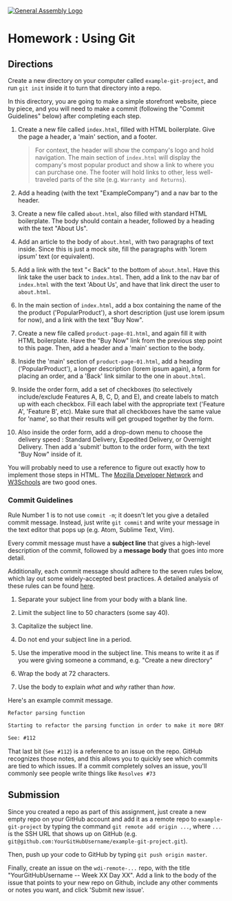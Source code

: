 [![General Assembly Logo](https://camo.githubusercontent.com/1a91b05b8f4d44b5bbfb83abac2b0996d8e26c92/687474703a2f2f692e696d6775722e636f6d2f6b6538555354712e706e67)](https://generalassemb.ly/education/web-development-immersive)

# Homework : Using Git

<!-- MATERIALS METADATA -->
<!--
  title: 'Using Git'
  type: homework
  duration: ??
  creators: Matt Brendzel
  competencies: git, html
-->

## Directions

Create a new directory on your computer called `example-git-project`, and run
`git init` inside it to turn that directory into a repo.

In this directory, you are going to make a simple storefront website,
piece by piece, and you will need to make a commit (following the "Commit
Guidelines" below) after completing each step.

1.  Create a new file called `index.html`, filled with HTML boilerplate.
    Give the page a header, a 'main' section, and a footer.

    > For context, the header will show the company's logo and hold navigation.
    > The main section of `index.html` will display the company's most
    > popular product and show a link to where you can purchase one.
    > The footer will hold links to other, less well-traveled parts of the site
    > (e.g. `Warranty and Returns`).

2.  Add a heading (with the text "ExampleCompany") and a nav bar to the header.

3.  Create a new file called `about.html`, also filled with standard HTML
    boilerplate. The body should contain a header, followed by a heading with
    the text "About Us".

4.  Add an article to the body of `about.html`, with two paragraphs of text
    inside. Since this is just a mock site, fill the paragraphs with
    'lorem ipsum' text (or equivalent).

5.  Add a link with the text "< Back" to the bottom of `about.html`.
    Have this link take the user back to `index.html`.
    Then, add a link to the nav bar of `index.html` with the text 'About Us',
    and have that link direct the user to `about.html`.

6.  In the main section of `index.html`, add a box containing the name of the
    the product ('PopularProduct'), a short description (just use lorem ipsum
    for now), and a link with the text "Buy Now".

7.  Create a new file called `product-page-01.html`, and again fill it with
    HTML boilerplate. Have the "Buy Now" link from the previous step point to
    this page. Then, add a header and a 'main' section to the body.

8.  Inside the 'main' section of `product-page-01.html`, add a heading
    ('PopularProduct'), a longer description (lorem ipsum again), a form
    for placing an order, and a 'Back' link similar to the one in `about.html`.

9.  Inside the order form, add a set of checkboxes (to selectively
    include/exclude Features A, B, C, D, and E), and create labels to match up
    with each checkbox. Fill each label with the appropriate text ('Feature A',
    'Feature B', etc). Make sure that all checkboxes have the same value for
    'name', so that their results will get grouped together by the form.

10. Also inside the order form, add a drop-down menu to choose the delivery
    speed : Standard Delivery, Expedited Delivery, or Overnight Delivery.
    Then add a 'submit' button to the order form, with the text "Buy Now" inside
    of it.

You will probably need to use a reference to figure out exactly how to
implement those steps in HTML.
The [Mozilla Developer Network](https://developer.mozilla.org/en-US/docs/Web/HTML)
and [W3Schools](http://www.w3schools.com/html/default.asp)
are two good ones.

### Commit Guidelines

Rule Number 1 is to not use `commit -m`; it doesn't let you give a detailed
commit message. Instead, just write `git commit` and write your message in the
text editor that pops up (e.g. Atom, Sublime Text, Vim).

Every commit message must have a **subject line** that gives a high-level
description of the commit, followed by a **message body** that goes into more
detail.

Additionally, each commit message should adhere to the seven rules
below, which lay out some widely-accepted best practices. A detailed analysis
of these rules can be found
[here](http://chris.beams.io/posts/git-commit/#seven-rules).

1.  Separate your subject line from your body with a blank line.

2.  Limit the subject line to 50 characters (some say 40).

3.  Capitalize the subject line.

4.  Do not end your subject line in a period.

5.  Use the imperative mood in the subject line. This means to write
    it as if you were giving someone a command, e.g. "Create a new directory"

6.  Wrap the body at 72 characters.

7.  Use the body to explain _what_ and _why_ rather than _how_.

Here's an example commit message.

```markdown
Refactor parsing function

Starting to refactor the parsing function in order to make it more DRY.

See: #112
```

That last bit (`See #112`) is a reference to an issue on the repo.
GitHub recognizes those notes, and this allows you to quickly see which commits
are tied to which issues. If a commit completely solves an issue,
you'll commonly see people write things like `Resolves #73`

## Submission

Since you created a repo as part of this assignment, just create a new empty
repo on your GitHub account and add it as a remote repo to `example-git-project`
by typing the command `git remote add origin ...`,  where `...` is the SSH
URL that shows up on GitHub
(e.g. `git@github.com:YourGitHubUsername/example-git-project.git`).

Then, push up your code to GitHub by typing `git push origin master`.

Finally, create an issue on the `wdi-remote-...` repo, with the title
"YourGitHubUsername -- Week XX Day XX".
Add a link to the body of the issue that points to your new repo on Github,
include any other comments or notes you want, and click 'Submit new issue'.
